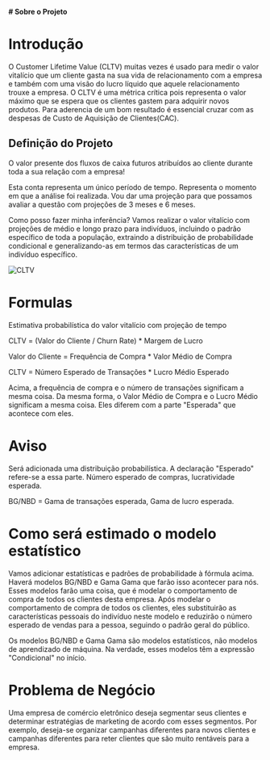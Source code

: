**# Sobre o Projeto**
# Introdução
O Customer Lifetime Value (CLTV) muitas vezes é usado para medir o valor vitalício que um cliente gasta na sua vida de relacionamento com a empresa e também com uma visão do lucro líquido que aquele relacionamento trouxe a empresa. O CLTV é uma métrica crítica pois representa o valor máximo que se espera que os clientes gastem para adquirir novos produtos. Para aderencia de um bom resultado é essencial cruzar com as despesas de Custo de Aquisição de Clientes(CAC).

## Definição do Projeto

O valor presente dos fluxos de caixa futuros atribuídos ao cliente durante toda a sua relação com a empresa!

Esta conta representa um único período de tempo. Representa o momento em que a análise foi realizada. Vou dar uma projeção para que possamos avaliar a questão com projeções de 3 meses e 6 meses.

Como posso fazer minha inferência? Vamos realizar o valor vitalício com projeções de médio e longo prazo para indivíduos, incluindo o padrão específico de toda a população, extraindo a distribuição de probabilidade condicional e generalizando-as em termos das características de um indivíduo específico.

![CLTV](https://user-images.githubusercontent.com/74688664/235321212-fcea6e56-e3e7-4b1d-be13-1787ed4b2d28.png)

# Formulas

Estimativa probabilística do valor vitalício com projeção de tempo

CLTV = (Valor do Cliente / Churn Rate) * Margem de Lucro

Valor do Cliente = Frequência de Compra * Valor Médio de Compra

CLTV = Número Esperado de Transações * Lucro Médio Esperado

Acima, a frequência de compra e o número de transações significam a mesma coisa. Da mesma forma, o Valor Médio de Compra e o Lucro Médio significam a mesma coisa. Eles diferem com a parte "Esperada" que acontece com eles.

# Aviso

Será adicionada uma distribuição probabilística. A declaração "Esperado" refere-se a essa parte. Número esperado de compras, lucratividade esperada.

BG/NBD = Gama de transações esperada, Gama de lucro esperada.

# Como será estimado o modelo estatístico 

Vamos adicionar estatísticas e padrões de probabilidade à fórmula acima. Haverá modelos BG/NBD e Gama Gama que farão isso acontecer para nós. Esses modelos farão uma coisa, que é modelar o comportamento de compra de todos os clientes desta empresa. Após modelar o comportamento de compra de todos os clientes, eles substituirão as características pessoais do indivíduo neste modelo e reduzirão o número esperado de vendas para a pessoa, seguindo o padrão geral do público.

Os modelos BG/NBD e Gama Gama são modelos estatísticos, não modelos de aprendizado de máquina. Na verdade, esses modelos têm a expressão "Condicional" no início.

# Problema de Negócio

Uma empresa de comércio eletrônico deseja segmentar seus clientes e determinar estratégias de marketing de acordo com esses segmentos. Por exemplo, deseja-se organizar campanhas diferentes para novos clientes e campanhas diferentes para reter clientes que são muito rentáveis para a empresa.




